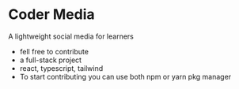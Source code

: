 # Coder Media
A lightweight social media for learners
- fell free to contribute
- a full-stack project
- react, typescript, tailwind
- To start contributing you can use both npm or yarn pkg manager
